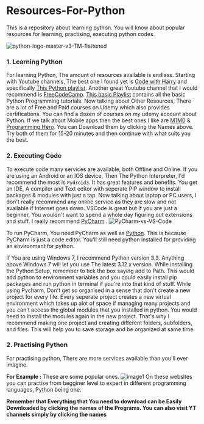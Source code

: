 # Resources-For-Python
This is a repository about learning python. You will know about popular resources for learning, practising, executing python codes. 

![python-logo-master-v3-TM-flattened](https://github.com/Chaudhary97/Resources-For-Python/assets/89289599/fdc6c688-12a8-43fb-a44b-1bea21b3fc81)

### 1. Learning Python
For learning Python, The amount of resources available is endless. Starting with Youtube channels, The best one I found yet is 
[Code with Harry](https://youtube.com/@CodeWithHarry)
and specifically [This Python playlist](https://youtube.com/playlist?list=PLu0W_9lII9agwh1XjRt242xIpHhPT2llg). Another great Youtube channel that I would recommend is [FreeCodeCamp](https://youtube.com/@freecodecamp/). [This basic Playlist](https://m.youtube.com/playlist?list=PLWKjhJtqVAbkmRvnFmOd4KhDdlK1oIq23) contains all the basic Python Programming tutorials. 
Now talking about Other Resources, There are a lot of Free and Paid courses on Udemy which also provides certifications. You can find a dozen of courses on my udemy account about Python. 
If we talk about Mobile apps then the best ones I like are [M1M0](https://files.modyolo.com/Mimo/Mimo_v4.4_Patched.apk)  & [Programming Hero](https://hole.apkdone.download/s/TpbfFiKAXLAM5n8/download). You can Download them by clicking the Names above. Try both of them for 15-20 minutes and then continue with what suits you the best. 

### 2. Executing Code
To execute code many services are available, both Offline and Online. If you are using an Android or an IOS device, Then The Python Interpreter, I'd recommend the most is `Pydroid3`. It has great features and benefits. You get an IDE, A compiler and Text editor with seperate PIP window to install packages & modules with just a tap. 
Now talking about laptop or PC users, I don't really recommend any online service as they are slow and not available if Internet goes down. VSCode is great but If you are just a beginner, You wouldn't want to spend a whole day figuring out extensions and stuff. I really recommend [PyCharm](https://download.jetbrains.com/python/pycharm-edu-2022.2.2.exe?_gl=1*svh731*_ga*MTA2NzYwNzQzMy4xNjg3NTA2OTk4*_ga_9J976DJZ68*MTY4NzUwNjk5Ny4xLjAuMTY4NzUwNjk5OS4wLjAuMA..&_ga=2.108732866.1529551602.1687506998-1067607433.1687506998) . 
![PyCharm-vs-VS-Code](https://github.com/Chaudhary97/Resources-For-Python/assets/89289599/3f2893d8-d472-4303-8713-389f3438bbf4)

To run PyCharm, You need PyCharm as well as [Python](https://www.python.org/ftp/python/3.11.4/python-3.11.4-amd64.exe). This is because PyCharm is just a code editor. You'll still need python installed for providing an environment for python. 

If You are using Windows 7, I recommend Python version 3.3. Anything above Windows 7 will let you use The latest 3.12.x version.
While installing the Python Setup, remember to tick the box saying add to Path. This would add python to environment variables and you could easily install pip packages and run python in terminal if you're into that kind of stuff. 
While using Pycharm, Don't get so organised in a sense that don't create a new project for every file. Every seperate project creates a new virtual environment which takes up alot of space if managing many projects and you can't access the global modules that you installed in python. You would need to install the modules again in the new project. That's why I recommend making one project and creating different folders, subfolders, and files. This will help you to save storage and be organized at same time. 

### 2. Practising Python
For practising python, There are more services available than you'll ever imagine.

**For Example :**
These are some popular ones.
![image1](https://github.com/Chaudhary97/Resources-For-Python/assets/89289599/4c061866-ca02-4354-9d75-855cd7f7dc04)
On these websites you can practise from begginer level to expert in different programming languages, Python being one. 

**Remember that Everything that You need to download can be Easily Downloaded by clicking the names of the Programs. You can also visit YT channels simply by clicking the names**
